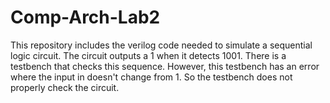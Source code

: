 # Comp-Arch-Lab2

This repository includes the verilog code needed to simulate a sequential logic circuit. The circuit outputs a 1 when it detects 1001.
There is a testbench that checks this sequence. However, this testbench has an error where the input in doesn't change from 1. So the testbench does not properly check the circuit.
